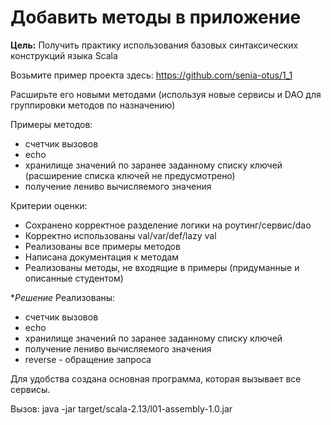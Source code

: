 # Добавить методы в приложение

**Цель:** Получить практику использования базовых синтаксических конструкций языка Scala

Возьмите пример проекта здесь: https://github.com/senia-otus/1_1

Расширьте его новыми методами (используя новые сервисы и DAO для группировки методов по назначению)

Примеры методов:
- счетчик вызовов
- echo
- хранилище значений по заранее заданному списку ключей (расширение списка ключей не предусмотрено)
- получение лениво вычисляемого значения

Критерии оценки:
- Сохранено корректное разделение логики на роутинг/сервис/dao
- Корректно использованы val/var/def/lazy val
- Реализованы все примеры методов
- Написана документация к методам
- Реализованы методы, не входящие в примеры (придуманные и описанные студентом)

**Решение*
Реализованы:
- счетчик вызовов
- echo
- хранилище значений по заранее заданному списку ключей
- получение лениво вычисляемого значения
- reverse - обращение запроса

Для удобства создана основная программа, которая вызывает все сервисы.

Вызов: java -jar target/scala-2.13/l01-assembly-1.0.jar

